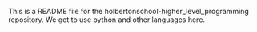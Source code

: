 This is a README file for the holbertonschool-higher_level_programming
repository. We get to use python and other languages here.
